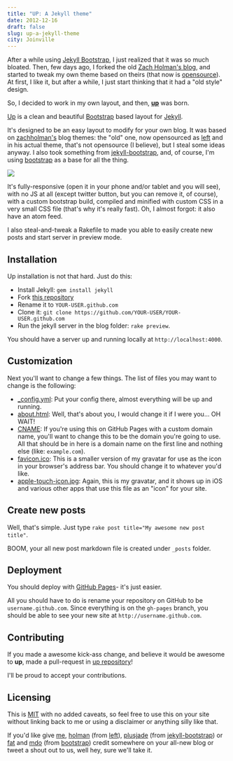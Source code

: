 ```yaml
---
title: "UP: A Jekyll theme"
date: 2012-12-16
draft: false
slug: up-a-jekyll-theme
city: Joinville
---
```


After a while using [Jekyll Bootstrap](http://jekyllbootstrap.com/), I just realized that it was so much bloated. Then, few days ago, I forked the old [Zach Holman's blog](http://zachholman.com/), and started to tweak my own theme based on theirs (that now is [opensource](http://github.com/holman/left)). At first, I like it, but after a while, I just start thinking that it had a "old style" design.

So, I decided to work in my own layout, and then, **[up](https://github.com/caarlos0/up)** was born.

[Up](https://github.com/caarlos0/up) is a clean and beautiful [Bootstrap](http://getbootstrap.com/) based layout for [Jekyll](https://github.com/mojombo/jekyll).

It's designed to be an easy layout to modify for your own blog. It was based on [zachholman's](http://zachholman.com/) blog themes: the "old" one, now opensourced as [left](http://github.com/holman/left) and in his actual theme, that's not opensource (I believe), but I steal some ideas anyway. I also took something from [jekyll-bootstrap](https://github.com/plusjade/jekyll-bootstrap), and, of course, I'm using [bootstrap](https://github.com/twitter/bootstrap) as a base for all the thing.

![](Untitled-af21706e-c567-44c2-a40a-7b965ac9c8d6.png)

It's fully-responsive (open it in your phone and/or tablet and you will see), with no JS at all (except twitter button, but you can remove it, of course), with a custom bootstrap build, compiled and minified with custom CSS in a very small CSS file (that's why it's really fast). Oh, I almost forgot: it also have an atom feed.

I also steal-and-tweak a Rakefile to made you able to easily create new posts and start server in preview mode.

## Installation

Up installation is not that hard. Just do this:

- Install Jekyll: `gem install jekyll`
- Fork [this repository](https://github.com/caarlos0/up)
- Rename it to `YOUR-USER.github.com`
- Clone it: `git clone https://github.com/YOUR-USER/YOUR-USER.github.com`
- Run the jekyll server in the blog folder: `rake preview`.

You should have a server up and running locally at `http://localhost:4000`.

## Customization

Next you'll want to change a few things. The list of files you may want to change is the following:

- [_config.yml](https://github.com/caarlos0/up/blob/gh-pages/_config.yml): Put your config there, almost everything will be up and running.
- [about.html](https://github.com/caarlos0/up/blob/gh-pages/about/index.html): Well, that's about you, I would change it if I were you… OH WAIT!
- [CNAME](https://github.com/caarlos0/up/blob/gh-pages/CNAME): If you're using this on GitHub Pages with a custom domain name, you'll want to change this to be the domain you're going to use. All that should be in here is a domain name on the first line and nothing else (like: `example.com`).
- [favicon.ico](https://github.com/caarlos0/up/blob/gh-pages/favicon.ico): This is a smaller version of my gravatar for use as the icon in your browser's address bar. You should change it to whatever you'd like.
- [apple-touch-icon.jpg](https://github.com/caarlos0/up/blob/gh-pages/apple-touch-icon.jpg): Again, this is my gravatar, and it shows up in iOS and various other apps that use this file as an "icon" for your site.

## Create new posts

Well, that's simple. Just type `rake post title="My awesome new post title"`.

BOOM, your all new post markdown file is created under `_posts` folder.

## Deployment

You should deploy with [GitHub Pages](http://pages.github.com/)- it's just easier.

All you should have to do is rename your repository on GitHub to be `username.github.com`. Since everything is on the `gh-pages` branch, you should be able to see your new site at `http://username.github.com`.

## Contributing

If you made a awesome kick-ass change, and believe it would be awesome to **up**, made a pull-request in [up repository](https://github.com/caarlos0/up)!

I'll be proud to accept your contributions.

## Licensing

This is [MIT](https://github.com/caarlos0/up/blob/gh-pages/LICENSE) with no added caveats, so feel free to use this on your site without linking back to me or using a disclaimer or anything silly like that.

If you'd like give [me](http://github.com/caarlos0), [holman](http://github.com/holman) (from [left](http://github.com/holman/left)), [plusjade](https://github.com/plusjade) (from [jekyll-bootstrap](https://github.com/plusjade/jekyll-bootstrap)) or [fat](https://github.com/fat) and [mdo](https://github.com/mdo) (from [bootstrap](https://github.com/twitter/bootstrap)) credit somewhere on your all-new blog or tweet a shout out to us, well hey, sure we'll take it.